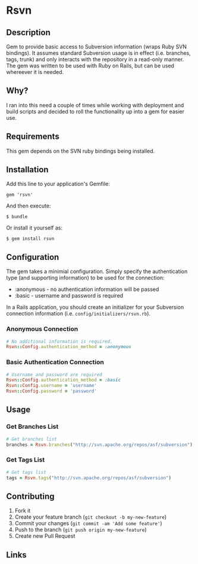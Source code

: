 # Rsvn

## Description
Gem to provide basic access to Subversion information (wraps Ruby SVN bindings).
It assumes standard Subversion usage is in effect (i.e. branches, tags, trunk) and
only interacts with the repository in a read-only manner.  The gem was written
to be used with Ruby on Rails, but can be used whereever it is needed. 

## Why?
I ran into this need a couple of times while working with deployment and build
scripts and decided to roll the functionality up into a gem for easier use.

## Requirements
This gem depends on the SVN ruby bindings being installed.

## Installation

Add this line to your application's Gemfile:

    gem 'rsvn'

And then execute:

    $ bundle

Or install it yourself as:

    $ gem install rsvn

## Configuration

The gem takes a minimial configuration.  Simply specify the authentication type 
(and supporting information) to be used for the connection:
* :anonymous - no authentication information will be passed
* :basic - username and password is required

In a Rails application, you should create an initializer for your Subversion 
connection information (i.e. `config/initializers/rsvn.rb`).  

### Anonymous Connection
```ruby
# No additional information is required.
Rsvn::Config.authentication_method = :anonymous
```

### Basic Authentication Connection
```ruby
# Username and password are required
Rsvn::Config.authentication_method = :basic
Rsvn::Config.username = 'username'
Rsvn::Config.password = 'password'
```

## Usage

### Get Branches List

```ruby
# Get branches list
branches = Rsvn.branches("http://svn.apache.org/repos/asf/subversion")
```

### Get Tags List

```ruby
# Get tags list
tags = Rsvn.tags("http://svn.apache.org/repos/asf/subversion")
```

## Contributing

1. Fork it
2. Create your feature branch (`git checkout -b my-new-feature`)
3. Commit your changes (`git commit -am 'Add some feature'`)
4. Push to the branch (`git push origin my-new-feature`)
5. Create new Pull Request

## Links


